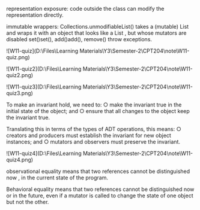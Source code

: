representation exposure: code outside the class can modify the representation directly.

immutable wrappers: 
Collections.unmodifiableList() takes a (mutable) List and wraps it with an object that looks like a List , but whose mutators are disabled set()set(), add()add(), remove() throw exceptions.



![W11-quiz](D:\Files\Learning Materials\Y3\Semester-2\CPT204\note\W11-quiz.png)



![W11-quiz2](D:\Files\Learning Materials\Y3\Semester-2\CPT204\note\W11-quiz2.png)



![W11-quiz3](D:\Files\Learning Materials\Y3\Semester-2\CPT204\note\W11-quiz3.png)



To make an invariant hold, we need to:
○ make the invariant true in the initial state of the object; and
○ ensure that all changes to the object keep the invariant true.



Translating this in terms of the types of ADT operations, this means:
○ creators and producers must establish the invariant for new object instances; and
○ mutators and observers must preserve the invariant.



![W11-quiz4](D:\Files\Learning Materials\Y3\Semester-2\CPT204\note\W11-quiz4.png)



observational equality means that two references cannot be distinguished now , in the current state of the program.

Behavioral equality means that two references cannot be distinguished now or in the future, even if a mutator is called to change the state of one object but not the other.

